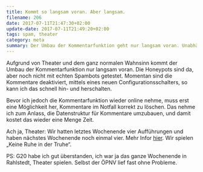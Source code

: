 ```yaml
---
title: Kommt so langsam voran. Aber langsam.
filename: 206
date: 2017-07-11T21:47:30+02:00
update-date: 2017-07-11T21:49:20+02:00
tags: spam, theater
category: meta
summary: Der Umbau der Kommentarfunktion geht nur langsam voran. Unabhängig davon: Ich bin gerade im Theater zu sehen.
---
```


Aufgrund von Theater und dem ganz normalen Wahnsinn kommt der Umbau der Kommentarfunktion nur langsam voran. Die Honeypots sind da, aber noch nicht mit echten Spambots getestet. Momentan sind die Kommentare deaktiviert, mittels eines neuen Configurationsschalters, so kann ich das schnell hin\- und herschalten.

Bevor ich jedoch die Kommentarfunktion wieder online nehme, muss erst eine Möglichkeit her, Kommentare im Notfall korrekt zu löschen. Das nehme ich zum Anlass, die Datenstruktur für Kommentare umzubauen, und damit kostet das wieder eine Menge Zeit.

Ach ja, Theater: Wir hatten letztes Wochenende vier Aufführungen und haben nächstes Wochenende noch einmal vier. Mehr Infor [hier](http://art-hh.de/). Wir spielen „Keine Ruhe in der Truhe“.

PS: G20 habe ich gut überstanden, ich war ja das ganze Wochenende in Rahlstedt, Theater spielen. Selbst der ÖPNV lief fast ohne Probleme.
